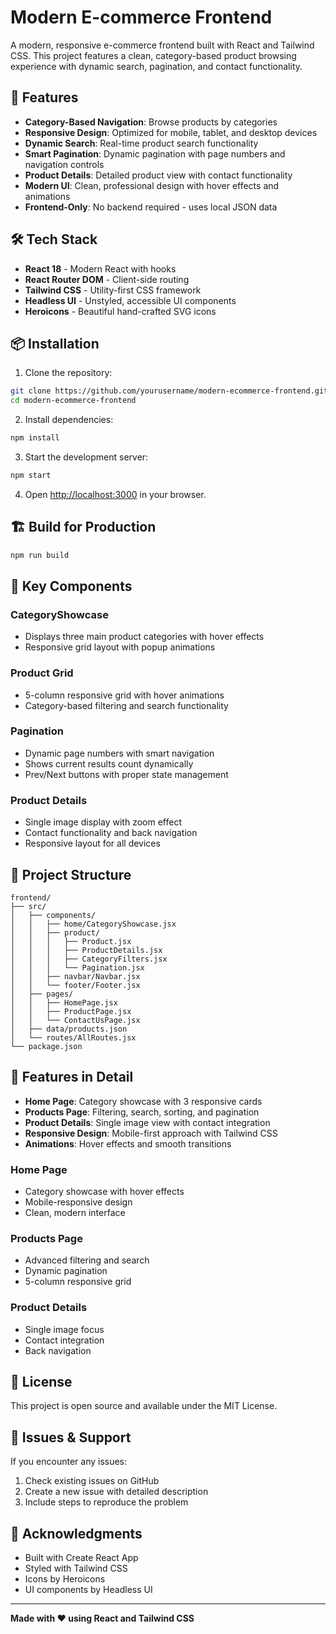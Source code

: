 # Modern E-commerce Frontend

A modern, responsive e-commerce frontend built with React and Tailwind CSS. This project features a clean, category-based product browsing experience with dynamic search, pagination, and contact functionality.

## 🚀 Features

- **Category-Based Navigation**: Browse products by categories
- **Responsive Design**: Optimized for mobile, tablet, and desktop devices
- **Dynamic Search**: Real-time product search functionality
- **Smart Pagination**: Dynamic pagination with page numbers and navigation controls
- **Product Details**: Detailed product view with contact functionality
- **Modern UI**: Clean, professional design with hover effects and animations
- **Frontend-Only**: No backend required - uses local JSON data

## 🛠️ Tech Stack

- **React 18** - Modern React with hooks
- **React Router DOM** - Client-side routing
- **Tailwind CSS** - Utility-first CSS framework
- **Headless UI** - Unstyled, accessible UI components
- **Heroicons** - Beautiful hand-crafted SVG icons

## 📦 Installation

1. Clone the repository:

```bash
git clone https://github.com/yourusername/modern-ecommerce-frontend.git
cd modern-ecommerce-frontend
```

2. Install dependencies:

```bash
npm install
```

3. Start the development server:

```bash
npm start
```

4. Open [http://localhost:3000](http://localhost:3000) in your browser.

## 🏗️ Build for Production

```bash
npm run build
```

## 🎯 Key Components

### CategoryShowcase

- Displays three main product categories with hover effects
- Responsive grid layout with popup animations

### Product Grid

- 5-column responsive grid with hover animations
- Category-based filtering and search functionality

### Pagination

- Dynamic page numbers with smart navigation
- Shows current results count dynamically
- Prev/Next buttons with proper state management

### Product Details

- Single image display with zoom effect
- Contact functionality and back navigation
- Responsive layout for all devices

## 🌟 Project Structure

```
frontend/
├── src/
│   ├── components/
│   │   ├── home/CategoryShowcase.jsx
│   │   ├── product/
│   │   │   ├── Product.jsx
│   │   │   ├── ProductDetails.jsx
│   │   │   ├── CategoryFilters.jsx
│   │   │   └── Pagination.jsx
│   │   ├── navbar/Navbar.jsx
│   │   └── footer/Footer.jsx
│   ├── pages/
│   │   ├── HomePage.jsx
│   │   ├── ProductPage.jsx
│   │   └── ContactUsPage.jsx
│   ├── data/products.json
│   └── routes/AllRoutes.jsx
└── package.json
```

## 🔧 Features in Detail

- **Home Page**: Category showcase with 3 responsive cards
- **Products Page**: Filtering, search, sorting, and pagination
- **Product Details**: Single image view with contact integration
- **Responsive Design**: Mobile-first approach with Tailwind CSS
- **Animations**: Hover effects and smooth transitions

### Home Page

- Category showcase with hover effects
- Mobile-responsive design
- Clean, modern interface

### Products Page

- Advanced filtering and search
- Dynamic pagination
- 5-column responsive grid

### Product Details

- Single image focus
- Contact integration
- Back navigation

## 📄 License

This project is open source and available under the MIT License.

## 🐛 Issues & Support

If you encounter any issues:

1. Check existing issues on GitHub
2. Create a new issue with detailed description
3. Include steps to reproduce the problem

## 🙏 Acknowledgments

- Built with Create React App
- Styled with Tailwind CSS
- Icons by Heroicons
- UI components by Headless UI

---

**Made with ❤️ using React and Tailwind CSS**
